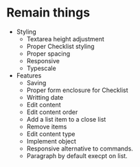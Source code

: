 # Remain things
- Styling
    - Textarea height adjustment
    - Proper Checklist styling
    - Proper spacing
    - Responsive
    - Typescale
- Features
    - Saving
    - Proper form enclosure for Checklist
    - Writting date
    - Edit content
    - Edit content order
    - Add a list item to a close list
    - Remove items 
    - Edit content type
    - Implement object
    - Responsive alternative to commands.
    - Paragraph by default execpt on list.
